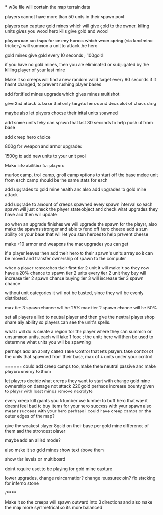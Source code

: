 **\*** w3e file will contain the map terrain data

players cannot have more than 50 units in their spawn pool

players can capture gold mines which will give gold to the owner.
killing units gives you wood
hero kills give gold and wood

players can set traps for enemy heroes which when spring (via land mine trickery) will summon a unit to attack the hero

gold mines give gold every 10 seconds ; 100gold

if you have no gold mines, then you are eliminated or subjugated by the killing player of your last mine

Make it so creeps will find a new random valid target every 90 seconds if it hasnt changed, to prevent rushing player bases

add fortified mines upgrade which gives mines multishot

give 2nd attack to base that only targets heros and deos alot of chaos dmg

maybe also let players choose their inital units spawned

add some units tehy can spawn that last 30 seconds to help push ut from base

add creep hero choice

800g for weapon and armor upgrades

1500g to add new units to your unit pool

Make info abilities for players

murloc camp, troll camp, gnoll camp options to start off
the base melee unit from each camp should be the same stats for each

add upgrades to gold mine health and also add upgrades to gold mine attack

add upgrade to amount of creeps spawned every spawn interval
so each spawn will just check the player state object and check what upgrades they have and then will update

so when an upgrade finishes we will upgrade the spawn for the player, also make the spawns stronger and able to fend off hero cheese
add a stun ability on your base that will let you stun heroes to help prevent cheese

make +10 armor and weapons the max upgrades you can get

if a player leaves then add their hero to their spawn's units array so it can be moved
and transfer ownership of spawn to the computer

when a player researches their first tier 2 unit it will make it so they now have a 20% chance to spawn tier 2 units
every tier 2 unit they buy will increase tier 2 spawn chance
buying tier 3 will increase tier 3 spawn chance

without unit categories it will not be busted, since they will be evenly distributed.

max tier 3 spawn chance will be 25%
max tier 2 spawn chance will be 50%

set all players allied to neutral player and then give the neutral player shop share ally ability so players can see the unit's spells.

what i will do is create a region for the player where they can summon or unsummon units, each will take 1 food ; the units here will then be used to determine what units you will be spawning

perhaps add an ability called Take Control that lets players take control of the units that spawned from their base, max of 4 units under your control

======
could add creep camps too, make them neutral passive and make players enemy to them

let players decide what creeps they want to start with
change gold mine ownership on damage not attack
220 gold
perhaos increase bounty given to player with least mines
remove necrolyte

every creep kill grants you 5 lumber
use lumber to buff hero
that way it doesnt feel bad to buy items for your hero
success with your spawn also means success with your hero
perhaps i could have creep camps on the outer edges of the map?

give the weakest player 8gold on their base per gold mine difference of them and the strongest player

maybe add an allied mode?

also make it so gold mines show text above them

show tier levels on multiboard

doint require uset to be playing for gold mine capture

lower upgrades, change reincarnation? change reussurectoin?
fix stacking for inferno stone

/********\*\*\*\*********

Make it so the creeps will spawn outward into 3 directions and also make the map more symmetrical so its more balanced
